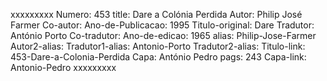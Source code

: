 xxxxxxxxx
Numero: 453
title: Dare a Colónia Perdida
Autor: Philip José Farmer
Co-autor: 
Ano-de-Publicacao: 1995
Titulo-original: Dare
Tradutor: António Porto
Co-tradutor: 
Ano-de-edicao: 1965
alias: Philip-Jose-Farmer
Autor2-alias: 
Tradutor1-alias: Antonio-Porto
Tradutor2-alias: 
Titulo-link: 453-Dare-a-Colonia-Perdida
Capa: António Pedro
pags: 243
Capa-link: Antonio-Pedro
xxxxxxxxx